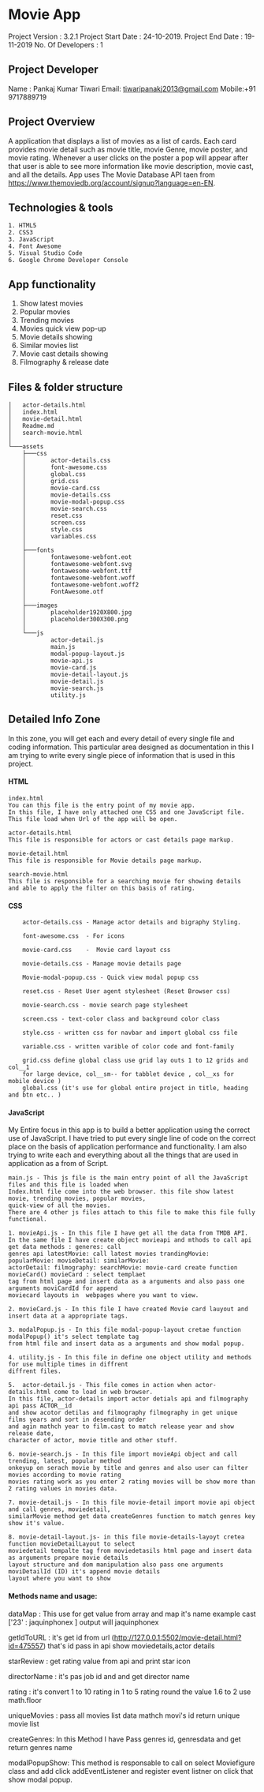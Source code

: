 # Movie App

Project Version : 3.2.1
Project Start Date : 24-10-2019.
Project End Date : 19-11-2019
No. Of Developers : 1

## Project Developer 
Name : Pankaj Kumar Tiwari
Email: tiwaripanakj2013@gmail.com
Mobile:+91 9717889719

## Project Overview
A application that displays a list of movies as a list of cards. Each card provides movie detail such as movie title, movie Genre, movie poster, and movie rating. Whenever a user clicks on the poster a pop will appear after that user is able to see more information like movie description, movie cast, and all the details. App uses The Movie Database API taen from https://www.themoviedb.org/account/signup?language=en-EN.

## Technologies & tools 
    1. HTML5
    2. CSS3
    3. JavaScript
    4. Font Awesome
    5. Visual Studio Code
    6. Google Chrome Developer Console
    
 ## App functionality
1. Show latest movies
2. Popular movies
3. Trending movies
4. Movies quick view pop-up
5. Movie details showing
6. Similar movies list
7. Movie cast details showing
8. Filmography & release date

## Files & folder structure
    │   actor-details.html
    │   index.html
    │   movie-detail.html
    │   Readme.md
    │   search-movie.html
    │
    └───assets
        ├───css
        │       actor-details.css
        │       font-awesome.css
        │       global.css
        │       grid.css
        │       movie-card.css
        │       movie-details.css
        │       movie-modal-popup.css
        │       movie-search.css
        │       reset.css
        │       screen.css
        │       style.css
        │       variables.css
        │
        ├───fonts
        │       fontawesome-webfont.eot
        │       fontawesome-webfont.svg
        │       fontawesome-webfont.ttf
        │       fontawesome-webfont.woff
        │       fontawesome-webfont.woff2
        │       FontAwesome.otf
        │
        ├───images
        │       placeholder1920X800.jpg
        │       placeholder300X300.png
        │
        └───js
                actor-detail.js
                main.js
                modal-popup-layout.js
                movie-api.js
                movie-card.js
                movie-detail-layout.js
                movie-detail.js
                movie-search.js
                utility.js
                
## Detailed Info Zone
In this zone, you will get each and every detail of every single file and coding information. This particular area designed as documentation in this I am trying to write every single piece of information that is used in this project.
#### HTML
    index.html 
    You can this file is the entry point of my movie app. 
    In this file, I have only attached one CSS and one JavaScript file.     
    This file load when Url of the app will be open.
    
    actor-details.html 
    This file is responsible for actors or cast details page markup.
    
    movie-detail.html
    This file is responsible for Movie details page markup.
    
    search-movie.html
    This file is responsible for a searching movie for showing details 
    and able to apply the filter on this basis of rating.

#### CSS

        actor-details.css - Manage actor details and bigraphy Styling.
        
        font-awesome.css  - For icons
        
        movie-card.css    -  Movie card layout css
        
        movie-details.css - Manage movie details page
        
        Movie-modal-popup.css - Quick view modal popup css
        
        reset.css - Reset User agent stylesheet (Reset Browser css)
        
        movie-search.css - movie search page stylesheet
        
        screen.css - text-color class and background color class
        
        style.css - written css for navbar and import global css file
        
        variable.css - written varible of color code and font-family
        
        grid.css define global class use grid lay outs 1 to 12 grids and col__1 
        for large device, col__sm-- for tabblet device , col__xs for mobile device )
        global.css (it's use for global entire project in title, heading and btn etc.. )

#### JavaScript

My Entire focus in this app is to build a better application using the correct use of JavaScript. I have tried to put every single line of code on the correct place on the basis of application performance and functionality. I am also trying to write each and everything about all the things that are used in application as a from of Script.

    main.js - This js file is the main entry point of all the JavaScript files and this file is loaded when
    Index.html file come into the web browser. this file show latest movie, trending movies, popular movies, 
    quick-view of all the movies.
    There are 4 other js files attach to this file to make this file fully functional. 
    
    1. movieApi.js - In this file I have get all the data from TMDB API. 
    In the same file I have create object movieapi and mthods to call api get data methods : generes: call 
    genres api latestMovie: call latest movies trandingMovie: popularMovie: movieDetail: similarMovie: 
    actorDetail: filmography: searchMovie: movie-card create function movieCard() movieCard : select templaet
    tag from html page and insert data as a arguments and also pass one arguments moviCardId for append 
    moviecard layouts in  webpages where you want to view.
    
    2. movieCard.js - In this file I have created Movie card lauyout and insert data at a appropriate tags.
    
    3. modalPopup.js - In this file modal-popup-layout cretae function modalPopup() it's select template tag
    from html file and insert data as a arguments and show modal popup.
    
    4. utility.js - In this file in define one object utility and methods for use multiple times in diffrent 
    diffrent files.
    
    5.  actor-detail.js - This file comes in action when actor-details.html come to load in web browser.
    In this file, actor-details import actor detials api and filmography api pass ACTOR__id
    and show acotor detilas and filmography filmography in get unique films years and sort in desending order
    and agin mathch year to film.cast to match release year and show release date,
    character of actor, movie title and other stuff.
    
    6. movie-search.js - In this file import movieApi object and call trending, latest, popular method
    onkeyup on serach movie by title and genres and also user can filter movies according to movie rating
    movies rating work as you enter 2 rating movies will be show more than 2 rating values in movies data.
    
    7. movie-detail.js - In this file movie-detail import movie api object and call genres, moviedetail,
    similarMovie method get data createGenres function to match genres key show it's value.
    
    8. movie-detail-layout.js- in this file movie-details-layoyt cretea function movieDetailLayout to select
    moviedetail tempalte tag from moviedetasils html page and insert data as arguments prepare movie details
    layout structure and dom manipulation also pass one arguments moviDetailId (ID) it's append movie details
    layout where you want to show
    
#### Methods name and usage:
dataMap : This use for get value from array and map it's name example cast ['23' : jaquinphonex ] output will jaquinphonex

getIdToURL : it's get id from url (http://127.0.0.1:5502/movie-detail.html?id=475557) that's id pass in api show moviedetails,actor details

starReview : get rating value from api and print star icon

directorName : it's pas job id and and get director name

rating : it's convert 1 to 10 rating in 1 to 5 rating round the value 1.6 to 2 use math.floor

uniqueMovies : pass all movies list data mathch movi's id return unique movie list

createGenres: In this Method I have Pass genres id, genresdata and get return genres name

modalPopupShow: This method is responsable to call on select Moviefigure class and add 
click addEventListener and register event listner on click that show modal popup.


